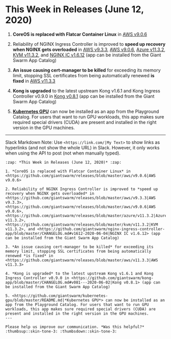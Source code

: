 # This Week in Releases (June 12, 2020)

1. **CoreOS is replaced with Flatcar Container Linux** in [AWS v9.0.6](https://github.com/giantswarm/releases/blob/master/aws/v9.0.6)

2. Reliability of NGINX Ingress Controller is improved to **speed up recovery when NGINX gets overloaded** in [AWS v9.3.3](https://github.com/giantswarm/releases/blob/master/aws/v9.3.3), [AWS v9.0.6](https://github.com/giantswarm/releases/blob/master/aws/v9.0.6), [Azure v11.3.2](https://github.com/giantswarm/releases/blob/master/azure/v11.3.2), [KVM v11.3.2](https://github.com/giantswarm/releases/blob/master/kvm/v11.3.2), and [NGINX IC v1.6.12](https://github.com/giantswarm/nginx-ingress-controller-app/blob/master/CHANGELOG.md#v1612-2020-06-04) (app can be installed from the Giant Swarm App Catalog)

3. **An issue causing cert-manager to be killed** for exceeding its memory limit, stopping SSL certificates from being automatically renewed **is fixed** in [AWS v11.3.3](https://github.com/giantswarm/releases/blob/master/aws/v11.3.3)

4. **Kong is upgraded** to the latest upstream Kong v1.6.1 and Kong Ingress Controller v0.9.0 in [Kong v0.8.1](https://github.com/giantswarm/kong-app/blob/master/CHANGELOG.md#v081---2020-06-02) (app can be installed from the Giant Swarm App Catalog)

5. [**Kubernetes GPU**](https://github.com/giantswarm/kubernetes-gpu/blob/master/README.md) can now be installed as an app from the Playground Catalog. For users that want to run GPU workloads, this app makes sure required special drivers (CUDA) are present and installed in the right version in the GPU machines.


---

Slack Markdown
Note: Use `<https://link.com/|My Text>` to show links as hyperlinks (and not show the whole URL) in Slack. However, it only works when using the API to post (not when manually typed).

```
:zap: *This Week in Releases (June 12, 2020)* :zap:

1. *CoreOS is replaced with Flatcar Container Linux* in <https://github.com/giantswarm/releases/blob/master/aws/v9.0.6|AWS v9.0.6>

2. Reliability of NGINX Ingress Controller is improved to *speed up recovery when NGINX gets overloaded* in <https://github.com/giantswarm/releases/blob/master/aws/v9.3.3|AWS v9.3.3>, <https://github.com/giantswarm/releases/blob/master/aws/v9.0.6|AWS v9.0.6>, <https://github.com/giantswarm/releases/blob/master/azure/v11.3.2|Azure v11.3.2>, <https://github.com/giantswarm/releases/blob/master/kvm/v11.3.2|KVM v11.3.2>, and <https://github.com/giantswarm/nginx-ingress-controller-app/blob/master/CHANGELOG.md#v1612-2020-06-04|NGINX IC v1.6.12> (app can be installed from the Giant Swarm App Catalog)

3. *An issue causing cert-manager to be killed* for exceeding its memory limit, stopping SSL certificates from being automatically renewed *is fixed* in <https://github.com/giantswarm/releases/blob/master/aws/v11.3.3|AWS v11.3.3>

4. *Kong is upgraded* to the latest upstream Kong v1.6.1 and Kong Ingress Controller v0.9.0 in <https://github.com/giantswarm/kong-app/blob/master/CHANGELOG.md#v081---2020-06-02|Kong v0.8.1> (app can be installed from the Giant Swarm App Catalog)

5. <https://github.com/giantswarm/kubernetes-gpu/blob/master/README.md|*Kubernetes GPU*> can now be installed as an app from the Playground Catalog. For users that want to run GPU workloads, this app makes sure required special drivers (CUDA) are present and installed in the right version in the GPU machines.
---

Please help us improve our communication. *Was this helpful?* :thumbsup::skin-tone-3: :thumbsdown::skin-tone-3:
